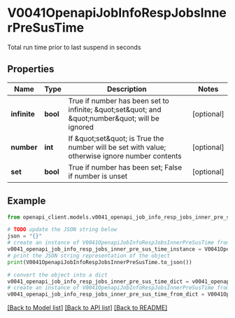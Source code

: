 # V0041OpenapiJobInfoRespJobsInnerPreSusTime

Total run time prior to last suspend in seconds

## Properties

Name | Type | Description | Notes
------------ | ------------- | ------------- | -------------
**infinite** | **bool** | True if number has been set to infinite; \&quot;set\&quot; and \&quot;number\&quot; will be ignored | [optional] 
**number** | **int** | If \&quot;set\&quot; is True the number will be set with value; otherwise ignore number contents | [optional] 
**set** | **bool** | True if number has been set; False if number is unset | [optional] 

## Example

```python
from openapi_client.models.v0041_openapi_job_info_resp_jobs_inner_pre_sus_time import V0041OpenapiJobInfoRespJobsInnerPreSusTime

# TODO update the JSON string below
json = "{}"
# create an instance of V0041OpenapiJobInfoRespJobsInnerPreSusTime from a JSON string
v0041_openapi_job_info_resp_jobs_inner_pre_sus_time_instance = V0041OpenapiJobInfoRespJobsInnerPreSusTime.from_json(json)
# print the JSON string representation of the object
print(V0041OpenapiJobInfoRespJobsInnerPreSusTime.to_json())

# convert the object into a dict
v0041_openapi_job_info_resp_jobs_inner_pre_sus_time_dict = v0041_openapi_job_info_resp_jobs_inner_pre_sus_time_instance.to_dict()
# create an instance of V0041OpenapiJobInfoRespJobsInnerPreSusTime from a dict
v0041_openapi_job_info_resp_jobs_inner_pre_sus_time_from_dict = V0041OpenapiJobInfoRespJobsInnerPreSusTime.from_dict(v0041_openapi_job_info_resp_jobs_inner_pre_sus_time_dict)
```
[[Back to Model list]](../README.md#documentation-for-models) [[Back to API list]](../README.md#documentation-for-api-endpoints) [[Back to README]](../README.md)



